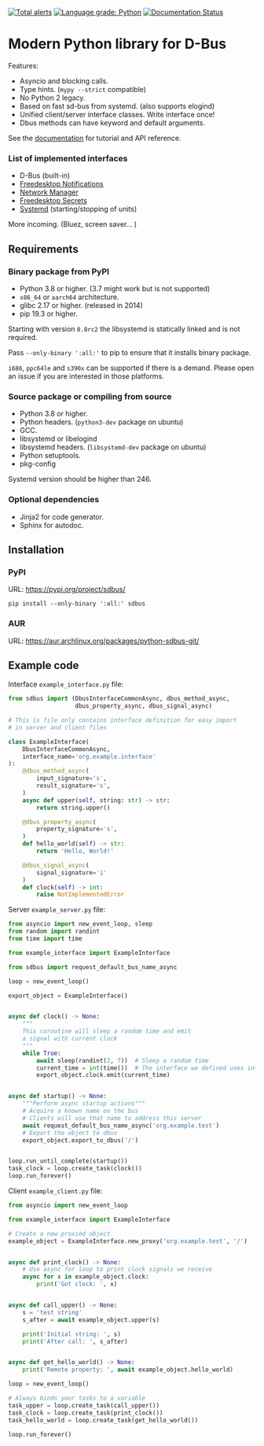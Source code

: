[![Total alerts](https://img.shields.io/lgtm/alerts/g/igo95862/python-sdbus.svg?logo=lgtm&logoWidth=18)](https://lgtm.com/projects/g/igo95862/python-sdbus/alerts/)
[![Language grade: Python](https://img.shields.io/lgtm/grade/python/g/igo95862/python-sdbus.svg?logo=lgtm&logoWidth=18)](https://lgtm.com/projects/g/igo95862/python-sdbus/context:python)
[![Documentation Status](https://readthedocs.org/projects/python-sdbus/badge/?version=latest)](https://python-sdbus.readthedocs.io/en/latest/?badge=latest)

# Modern Python library for D-Bus

Features:

* Asyncio and blocking calls.
* Type hints. (`mypy --strict` compatible)
* No Python 2 legacy.
* Based on fast sd-bus from systemd. (also supports elogind)
* Unified client/server interface classes. Write interface once!
* Dbus methods can have keyword and default arguments.

See the
[documentation](https://python-sdbus.readthedocs.io/en/latest/index.html)
for tutorial and API reference.

### List of implemented interfaces

* D-Bus (built-in)
* [Freedesktop Notifications](https://github.com/python-sdbus/python-sdbus-notifications)
* [Network Manager](https://github.com/python-sdbus/python-sdbus-networkmanager)
* [Freedesktop Secrets](https://github.com/python-sdbus/python-sdbus-secrets)
* [Systemd](https://github.com/bernhardkaindl/python-sdbus-systemd) (starting/stopping of units)

More incoming. (Bluez, screen saver... )

## Requirements

### Binary package from PyPI

* Python 3.8 or higher. (3.7 might work but is not supported)
* `x86_64` or `aarch64` architecture.
* glibc 2.17 or higher. (released in 2014)
* pip 19.3 or higher.

Starting with version `0.8rc2` the libsystemd is statically
linked and is not required.

Pass `--only-binary ':all:'` to pip to ensure that it
installs binary package.

`i686`, `ppc64le` and `s390x` can be supported if there is a
demand. Please open an issue if you are interested in those
platforms.

### Source package or compiling from source

* Python 3.8 or higher.
* Python headers. (`python3-dev` package on ubuntu)
* GCC.
* libsystemd or libelogind
* libsystemd headers. (`libsystemd-dev` package on ubuntu)
* Python setuptools.
* pkg-config

Systemd version should be higher than 246.

### Optional dependencies

* Jinja2 for code generator.
* Sphinx for autodoc.

## Installation

### PyPI

URL: https://pypi.org/project/sdbus/

`pip install --only-binary ':all:' sdbus`

### AUR

URL: https://aur.archlinux.org/packages/python-sdbus-git/

## Example code

Interface `example_interface.py` file:

```python
from sdbus import (DbusInterfaceCommonAsync, dbus_method_async,
                   dbus_property_async, dbus_signal_async)

# This is file only contains interface definition for easy import
# in server and client files

class ExampleInterface(
    DbusInterfaceCommonAsync,
    interface_name='org.example.interface'
):
    @dbus_method_async(
        input_signature='s',
        result_signature='s',
    )
    async def upper(self, string: str) -> str:
        return string.upper()

    @dbus_property_async(
        property_signature='s',
    )
    def hello_world(self) -> str:
        return 'Hello, World!'

    @dbus_signal_async(
        signal_signature='i'
    )
    def clock(self) -> int:
        raise NotImplementedError
```

Server `example_server.py` file:

```python
from asyncio import new_event_loop, sleep
from random import randint
from time import time

from example_interface import ExampleInterface

from sdbus import request_default_bus_name_async

loop = new_event_loop()

export_object = ExampleInterface()


async def clock() -> None:
    """
    This coroutine will sleep a random time and emit
    a signal with current clock
    """
    while True:
        await sleep(randint(2, 7))  # Sleep a random time
        current_time = int(time())  # The interface we defined uses integers
        export_object.clock.emit(current_time)


async def startup() -> None:
    """Perform async startup actions"""
    # Acquire a known name on the bus
    # Clients will use that name to address this server
    await request_default_bus_name_async('org.example.test')
    # Export the object to dbus
    export_object.export_to_dbus('/')


loop.run_until_complete(startup())
task_clock = loop.create_task(clock())
loop.run_forever()
```

Client `example_client.py` file:

```python
from asyncio import new_event_loop

from example_interface import ExampleInterface

# Create a new proxied object
example_object = ExampleInterface.new_proxy('org.example.test', '/')


async def print_clock() -> None:
    # Use async for loop to print clock signals we receive
    async for x in example_object.clock:
        print('Got clock: ', x)


async def call_upper() -> None:
    s = 'test string'
    s_after = await example_object.upper(s)

    print('Initial string: ', s)
    print('After call: ', s_after)


async def get_hello_world() -> None:
    print('Remote property: ', await example_object.hello_world)

loop = new_event_loop()

# Always binds your tasks to a variable
task_upper = loop.create_task(call_upper())
task_clock = loop.create_task(print_clock())
task_hello_world = loop.create_task(get_hello_world())

loop.run_forever()
```
